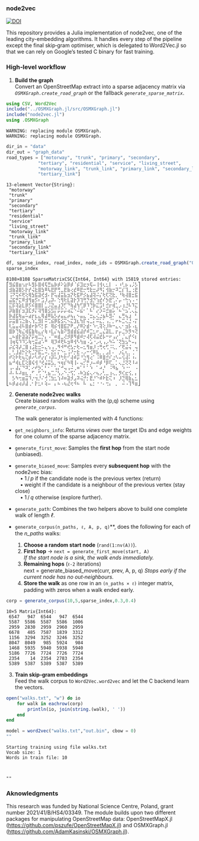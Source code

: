 ### node2vec

[![DOI](https://zenodo.org/badge/1021115916.svg)](https://doi.org/10.5281/zenodo.16621733)

This repository provides a Julia implementation of node2vec, one of the leading city-embedding algorithms. It handles every step of the pipeline except the final skip‑gram optimiser, 
which is delegated to Word2Vec.jl so that we can rely on Google’s tested C binary for fast training.

### High‑level workflow  

1. **Build the graph**  
   Convert an OpenStreetMap extract into a sparse adjacency matrix via  *`OSMXGraph.create_road_graph`* or the fallback  *`generate_sparse_matrix`*.  


```julia
using CSV, Word2Vec
include("../OSMXGraph.jl/src/OSMXGraph.jl")
include("node2vec.jl")
using .OSMXGraph
```

    WARNING: replacing module OSMXGraph.
    WARNING: replacing module OSMXGraph.



```julia
dir_in = "data"
dir_out = "graph_data"
road_types = ["motorway", "trunk", "primary", "secondary", 
            "tertiary", "residential", "service", "living_street", 
            "motorway_link", "trunk_link", "primary_link", "secondary_link", 
            "tertiary_link"]
```


    13-element Vector{String}:
     "motorway"
     "trunk"
     "primary"
     "secondary"
     "tertiary"
     "residential"
     "service"
     "living_street"
     "motorway_link"
     "trunk_link"
     "primary_link"
     "secondary_link"
     "tertiary_link"



```julia
df, sparse_index, road_index, node_ids = OSMXGraph.create_road_graph("Ochota.osm", road_types,"Ochota_graph.csv","Ochota_nodes.json",dir_in=dir_in,dir_out=dir_out)
sparse_index
```


    8108×8108 SparseMatrixCSC{Int64, Int64} with 15819 stored entries:
    ⎡⣻⣮⣿⣶⢢⡖⠧⣻⡧⣿⢾⢯⣛⣦⡷⡾⠕⣵⡿⡾⠈⡮⣹⣖⡲⢯⠤⢸⢺⢆⣂⡇⠀⠄⠰⢃⡦⢠⡨⡣⎤
    ⎢⣺⣷⣽⣿⡣⡗⡞⢬⣗⣿⣳⠿⢧⣟⡟⢛⣀⣟⣷⢔⣞⠿⣟⡒⢛⣗⣒⡼⠻⡅⢺⣷⡒⠽⣉⡎⢹⣀⢐⣟⎥
    ⎢⢨⠝⢭⠮⢟⢕⢿⣳⣯⣽⢞⣺⠄⡟⢥⣼⣭⣧⣲⡝⢗⣯⠟⡪⣦⣼⢽⠬⡌⢗⢏⢝⣗⡀⠘⢷⢼⣿⣒⣯⎥
    ⎢⣬⣯⡛⣍⠿⣺⢻⣶⡫⠆⣩⡸⣠⡽⠄⢑⢻⢗⣇⣽⡗⡹⢹⢛⡙⣺⡙⢱⣞⠎⡳⣟⢁⠌⡤⠐⢓⢢⠠⠐⎥
    ⎢⣍⡯⢽⣵⣇⡿⡫⠮⣿⣿⡇⣁⡨⣝⣤⣰⡹⡋⠙⢷⣼⢳⢋⡿⠹⢙⡷⣍⣩⠇⣚⡖⢾⣁⡠⢰⣘⠧⠹⣍⎥
    ⎢⡽⣷⣿⡎⣲⣹⣏⡺⡍⢽⢻⣿⣪⣫⡍⡭⡭⡬⢴⣍⠑⠬⣮⠂⠁⠧⠁⡔⡱⠭⣚⣶⡥⠈⠦⠑⣢⢁⢄⣅⎥
    ⎢⡷⣼⣯⢷⣤⠥⣴⡖⣆⣄⢿⣼⠿⣧⡣⡴⣤⣄⡴⢦⡄⠢⣤⣄⠈⣒⣄⢌⣐⣦⠧⣻⠌⠀⣄⢛⢦⣰⠀⠃⎥
    ⎢⡭⣭⣿⢩⣑⣷⢄⢱⣁⣻⡇⠭⢉⣮⡿⣯⣪⢍⠢⣍⣹⣆⢳⡏⢬⣀⡅⠭⣅⡁⢠⡈⡁⠖⠦⣉⢌⣘⠠⡍⎥
    ⎢⢇⣥⣤⢼⠧⣿⣾⠖⡷⠫⡃⡯⠀⢿⡮⢺⣿⣯⡝⠟⣀⡜⠿⡕⣾⠂⠱⢂⢽⢕⡸⠷⠒⣄⢄⠂⣲⡧⠠⣆⎥
    ⎢⣿⡷⢙⢷⣌⢾⣯⣷⢷⣄⡔⢷⠰⣇⡌⢦⣷⠝⣻⣾⣾⣮⣼⡞⠾⣉⣂⠖⣀⣌⣽⣇⡀⡖⡤⣈⡳⡻⠲⢝⎥
    ⎢⣀⠦⣾⡗⣽⣵⡝⡭⢶⣉⡑⡄⠠⠉⠶⣾⣀⢜⡺⡿⠻⣾⠾⡒⢼⢏⢼⣬⣞⡧⠒⠖⢠⡔⠁⡈⣄⡞⠪⡆⎥
    ⎢⢸⢶⢯⠹⠹⡡⢷⢒⣭⣴⠡⠛⠀⢿⡹⠾⢟⠧⣲⠿⢺⠣⢳⣶⠠⣡⠐⡠⢆⢠⡠⠳⠥⠈⢝⣳⣢⠓⠤⡄⎥
    ⎢⡬⣎⢽⡼⣈⣿⢰⣨⣗⣒⠥⣄⢢⢠⢀⠻⠺⠛⢞⣣⡒⢗⠤⣂⢻⣶⡸⢐⢛⢖⢋⠨⢅⡀⠊⢟⣬⢬⠀⢤⎥
    ⎢⡀⢃⣸⣼⡓⡕⢗⣈⡝⣯⣁⠬⡀⣝⡅⡍⠑⣂⢨⠜⡒⣗⠠⡠⠒⢊⠿⣧⡀⡀⣠⡇⠄⠀⡰⣅⢆⡀⢈⠈⎥
    ⎢⠞⢕⠗⢗⢦⢍⡾⠔⠣⠞⡔⡎⠰⡽⠥⡸⢓⢗⠊⢼⠾⡭⠘⣑⢻⢔⠁⠨⠿⣿⣚⠎⣐⠣⠤⢪⢼⠅⠰⠄⎥
    ⎢⣦⠚⢾⣆⣏⢕⣿⢮⢺⠘⢞⣬⣭⣣⡀⠲⢶⡎⠳⢿⢸⠄⢤⡊⡛⡰⠤⠾⡾⠘⡿⢏⡀⡁⢄⣘⢝⢝⠸⠴⎥
    ⎢⢠⠄⣼⡌⠙⠽⡁⠔⠞⡳⡁⠃⠂⠁⢡⡌⠚⢤⢠⠬⢀⠶⠁⠃⠁⠱⠀⠁⠴⡘⠀⠨⠻⣦⠀⠱⠐⠂⠀⠠⎥
    ⎢⠼⠄⠧⠼⣶⣆⢀⠋⢀⢋⠈⢃⣦⢉⡈⢣⡠⠑⡐⢫⡁⠠⠷⣱⣮⢄⠔⢦⡠⢃⣀⢰⢄⡀⡻⢎⣖⢪⡀⡄⎥
    ⎢⠀⡣⠳⢒⣶⣭⠹⡐⢲⡘⠌⢚⢈⣳⣂⢱⠼⠶⣽⡺⣠⠽⢬⡚⡂⣟⡘⠑⠾⠗⣗⢍⠰⠀⡸⣙⢿⣷⣄⣂⎥
    ⎣⠦⡾⣴⢴⡼⣼⢀⠂⡗⣂⠆⢵⠤⠀⡄⠦⠠⢦⣜⢖⠺⠦⠀⠧⠀⣄⡂⠐⠐⠄⢒⡄⠀⡀⠀⠬⠠⢹⠻⣶⎦


2. **Generate node2vec walks**  
   Create biased random walks with the \(p,q\) scheme using  *`generate_corpus`*.

   The walk generator is implemented with 4 functions:

* `get_neighbors_info`: Returns *views* over the target IDs and edge weights for one column of the sparse adjacency matrix.

* `generate_first_move`: Samples the **first hop** from the start node (unbiased).

* `generate_biased_move`: Samples every **subsequent hop** with the node2vec bias:<br> • 1 / *p* if the candidate node is the previous vertex (return)<br> • weight      if the candidate is a neighbour of the previous vertex (stay close)<br> • 1 / *q* otherwise (explore further). 
* `generate_path`: Combines the two helpers above to build one complete walk of length *ℓ*. 

* `generate_corpus(n_paths, ℓ, A, p, q)`**, does the following for each of the *n_paths* walks:

   1. **Choose a random start node** (`rand(1:nv(A))`).  
   2. **First hop** → `next = generate_first_move(start, A)`  
      *If the start node is a sink, the walk ends immediately.*  
   3. **Remaining hops** (`ℓ‑2` iterations)  
      next = generate_biased_move(curr, prev, A, p, q)
      *Stops early if the current node has no out‑neighbours.*  
   4. **Store the walk** as one row in an `(n_paths × ℓ)` integer matrix, padding with zeros when a walk ended early.



```julia
corp = generate_corpus(10,5,sparse_index,0.3,0.4)
```


    10×5 Matrix{Int64}:
     6547   947  6544   947  6544
     5587  5586  5587  5586  1006
     2959  2830  2959  2960  2959
     6678   485  7587  1839  3312
     1156  3294  3252  3246  3252
     8047  8049   985  5924   984
     1468  5935  5940  5938  5940
     5186  7726  7724  7726  7724
     2354    14  2354  2783  2354
     5389  5387  5389  5387  5389


3. **Train skip‑gram embeddings**  
   Feed the walk corpus to `Word2Vec.word2vec` and let the C backend learn the vectors.  



```julia
open("walks.txt", "w") do io
    for walk in eachrow(corp)
        println(io, join(string.(walk), ' '))
    end
end

model = word2vec("walks.txt","out.bin", cbow = 0)
""
```

    Starting training using file walks.txt
    Vocab size: 1
    Words in train file: 10



    ""


### Aknowledgments

This research was funded by National Science Centre, Poland, grant number 2021/41/B/HS4/03349.
The module builds upon two different packages for manipulating OpenStreetMap data: OpenStreetMapX.jl (https://github.com/pszufe/OpenStreetMapX.jl) and OSMXGraph.jl (https://github.com/AdamKasinski/OSMXGraph.jl). 
